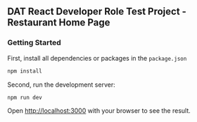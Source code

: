 ## DAT React Developer Role Test Project - Restaurant Home Page

### Getting Started

First, install all dependencies or packages in the `package.json`

```bash
npm install
```

Second, run the development server:

```bash
npm run dev
```

Open [http://localhost:3000](http://localhost:3000) with your browser to see the result.
